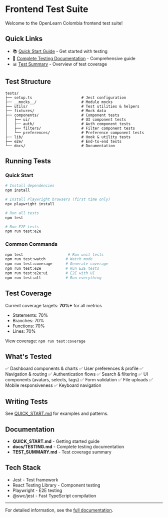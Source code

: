 # Frontend Test Suite

Welcome to the OpenLearn Colombia frontend test suite!

## Quick Links

- 📚 [Quick Start Guide](./QUICK_START.md) - Get started with testing
- 📖 [Complete Testing Documentation](./docs/TESTING.md) - Comprehensive guide
- 📊 [Test Summary](./TEST_SUMMARY.md) - Overview of test coverage

## Test Structure

```
tests/
├── setup.ts                      # Jest configuration
├── __mocks__/                    # Module mocks
├── utils/                        # Test utilities & helpers
├── fixtures/                     # Mock data
├── components/                   # Component tests
│   ├── ui/                       # UI component tests
│   ├── auth/                     # Auth component tests
│   ├── filters/                  # Filter component tests
│   └── preferences/              # Preference component tests
├── lib/                          # Hook & utility tests
├── e2e/                          # End-to-end tests
└── docs/                         # Documentation
```

## Running Tests

### Quick Start

```bash
# Install dependencies
npm install

# Install Playwright browsers (first time only)
npx playwright install

# Run all tests
npm test

# Run E2E tests
npm run test:e2e
```

### Common Commands

```bash
npm test                    # Run unit tests
npm run test:watch         # Watch mode
npm run test:coverage      # Generate coverage
npm run test:e2e           # Run E2E tests
npm run test:e2e:ui        # E2E with UI
npm run test:all           # Run everything
```

## Test Coverage

Current coverage targets: **70%+** for all metrics
- Statements: 70%
- Branches: 70%
- Functions: 70%
- Lines: 70%

View coverage: `npm run test:coverage`

## What's Tested

✅ Dashboard components & charts
✅ User preferences & profile
✅ Navigation & routing
✅ Authentication flows
✅ Search & filtering
✅ UI components (avatars, selects, tags)
✅ Form validation
✅ File uploads
✅ Mobile responsiveness
✅ Keyboard navigation

## Writing Tests

See [QUICK_START.md](./QUICK_START.md) for examples and patterns.

## Documentation

- **QUICK_START.md** - Getting started guide
- **docs/TESTING.md** - Complete testing documentation
- **TEST_SUMMARY.md** - Test coverage summary

## Tech Stack

- Jest - Test framework
- React Testing Library - Component testing
- Playwright - E2E testing
- @swc/jest - Fast TypeScript compilation

---

For detailed information, see the [full documentation](./docs/TESTING.md).
